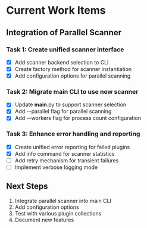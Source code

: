 # Current Work Items

## Integration of Parallel Scanner

### Task 1: Create unified scanner interface
- [x] Add scanner backend selection to CLI
- [x] Create factory method for scanner instantiation
- [x] Add configuration options for parallel scanning

### Task 2: Migrate main CLI to use new scanner
- [x] Update __main__.py to support scanner selection
- [x] Add --parallel flag for parallel scanning
- [x] Add --workers flag for process count configuration

### Task 3: Enhance error handling and reporting
- [x] Create unified error reporting for failed plugins
- [x] Add info command for scanner statistics
- [ ] Add retry mechanism for transient failures
- [ ] Implement verbose logging mode

## Next Steps
1. Integrate parallel scanner into main CLI
2. Add configuration options
3. Test with various plugin collections
4. Document new features